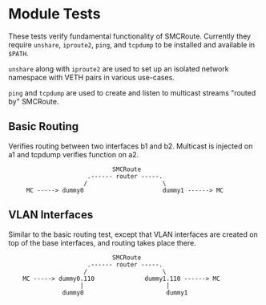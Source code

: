 Module Tests
============

These tests verify fundamental functionality of SMCRoute.  Currently
they require `unshare`, `iproute2`, `ping`, and `tcpdump` to be
installed and available in `$PATH`.

`unshare` along with `iproute2` are used to set up an isolated network
namespace with VETH pairs in various use-cases.

`ping` and `tcpdump` are used to create and listen to multicast streams
"routed by" SMCRoute.


Basic Routing
-------------

Verifies routing between two interfaces b1 and b2.  Multicast is
injected on a1 and tcpdump verifies function on a2.

                                 SMCRoute
                          .------ router -----.
                         /                     \
         MC -----> dummy0                      dummy1 ------> MC

VLAN Interfaces
---------------

Similar to the basic routing test, except that VLAN interfaces are
created on top of the base interfaces, and routing takes place there.
												 
                                 SMCRoute
                          .------ router -----.
                         /                     \
        MC -----> dummy0.110              dummy1.110 ------> MC
                        |                       |
                   dummy0                       dummy1
